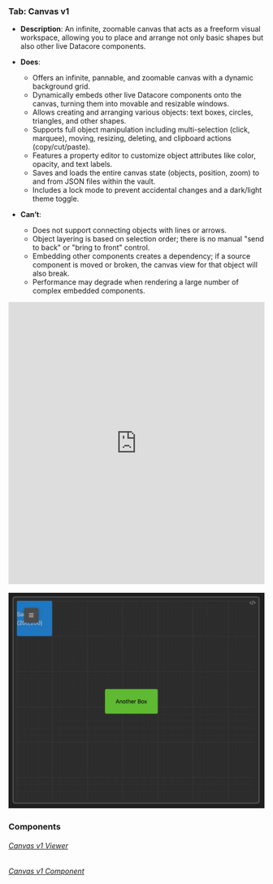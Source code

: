 
### Tab: Canvas v1

- **Description**: An infinite, zoomable canvas that acts as a freeform visual workspace, allowing you to place and arrange not only basic shapes but also other live Datacore components.
    
- **Does**:
    
    - Offers an infinite, pannable, and zoomable canvas with a dynamic background grid.
    - Dynamically embeds other live Datacore components onto the canvas, turning them into movable and resizable windows.
    - Allows creating and arranging various objects: text boxes, circles, triangles, and other shapes.
    - Supports full object manipulation including multi-selection (click, marquee), moving, resizing, deleting, and clipboard actions (copy/cut/paste).
    - Features a property editor to customize object attributes like color, opacity, and text labels.
    - Saves and loads the entire canvas state (objects, position, zoom) to and from JSON files within the vault.
    - Includes a lock mode to prevent accidental changes and a dark/light theme toggle.
        
- **Can’t**:
    
    - Does not support connecting objects with lines or arrows.
    - Object layering is based on selection order; there is no manual "send to back" or "bring to front" control.
    - Embedding other components creates a dependency; if a source component is moved or broken, the canvas view for that object will also break.
    - Performance may degrade when rendering a large number of complex embedded components.


<iframe allowfullscreen src="https://www.youtube.com/embed/9GBnD77I9nI" width="100%" height="555" frameborder="0" allow="accelerometer; autoplay; clipboard-write; encrypted-media; gyroscope; picture-in-picture" ></iframe>



![canvas_1.webp](/_RESOURCES/IMAGES/canvas_1.webp)




### Components

###### [Canvas v1 Viewer](D.q.canvas.viewer.v1.md)

###### [Canvas v1 Component](D.q.canvas.component.v1.md)

